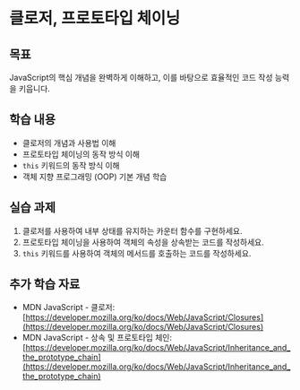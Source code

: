 # 클로저, 프로토타입 체이닝

## 목표

JavaScript의 핵심 개념을 완벽하게 이해하고, 이를 바탕으로 효율적인 코드 작성 능력을 키웁니다.

## 학습 내용

*   클로저의 개념과 사용법 이해
*   프로토타입 체이닝의 동작 방식 이해
*   `this` 키워드의 동작 방식 이해
*   객체 지향 프로그래밍 (OOP) 기본 개념 학습

## 실습 과제

1.  클로저를 사용하여 내부 상태를 유지하는 카운터 함수를 구현하세요.
2.  프로토타입 체이닝을 사용하여 객체의 속성을 상속받는 코드를 작성하세요.
3.  `this` 키워드를 사용하여 객체의 메서드를 호출하는 코드를 작성하세요.

## 추가 학습 자료

*   MDN JavaScript - 클로저: [https://developer.mozilla.org/ko/docs/Web/JavaScript/Closures](https://developer.mozilla.org/ko/docs/Web/JavaScript/Closures)
*   MDN JavaScript - 상속 및 프로토타입 체인: [https://developer.mozilla.org/ko/docs/Web/JavaScript/Inheritance_and_the_prototype_chain](https://developer.mozilla.org/ko/docs/Web/JavaScript/Inheritance_and_the_prototype_chain)
